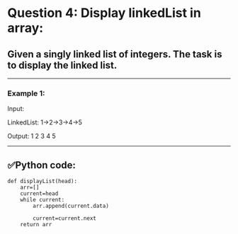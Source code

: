 # Question 4: Display linkedList in array:

## Given a singly linked list of integers. The task is to display the linked list.

---
### Example 1:

Input:

LinkedList: 1->2->3->4->5

Output: 1 2 3 4 5

---
## ✅Python code:

```
def displayList(head):
    arr=[]
    current=head
    while current:
        arr.append(current.data)
        
        current=current.next
    return arr
```
